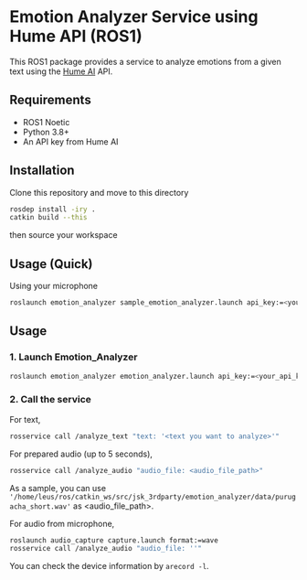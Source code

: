 # Emotion Analyzer Service using Hume API (ROS1)

This ROS1 package provides a service to analyze emotions from a given text using the [Hume AI](https://www.hume.ai/) API.

## Requirements

- ROS1 Noetic
- Python 3.8+
- An API key from Hume AI

## Installation

Clone this repository and move to this directory

``` bash
rosdep install -iry .
catkin build --this
```

then source your workspace

## Usage (Quick)

Using your microphone

``` bash
roslaunch emotion_analyzer sample_emotion_analyzer.launch api_key:=<your_api_key>
```


## Usage

### 1. Launch Emotion_Analyzer
```bash
roslaunch emotion_analyzer emotion_analyzer.launch api_key:=<your_api_key>
```

### 2. Call the service
For text,
```bash
rosservice call /analyze_text "text: '<text you want to analyze>'"
```
For prepared audio (up to 5 seconds),
```bash
rosservice call /analyze_audio "audio_file: <audio_file_path>"
```
As a sample, you can use `'/home/leus/ros/catkin_ws/src/jsk_3rdparty/emotion_analyzer/data/purugacha_short.wav'` as <audio_file_path>.

For audio from microphone,
```bash
roslaunch audio_capture capture.launch format:=wave
rosservice call /analyze_audio "audio_file: ''"
```
You can check the device information by `arecord -l`.







